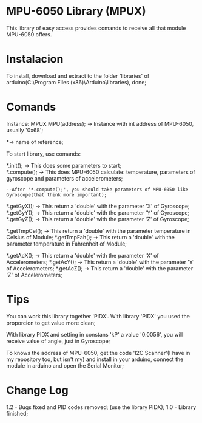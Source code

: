 # MPU-6050 Library (MPUX)

This library of easy access provides comands to receive all that module MPU-6050 offers.


# Instalacion

To install, download and extract to the folder 'libraries' of arduino(C:\Program Files (x86)\Arduino\libraries\), done; 

# Comands

Instance: MPUX MPU(address); -> Instance with int address of MPU-6050, usually '0x68';

*-> name of reference;

To start library, use comands: 

*.init(); -> This does some parameters to start;  
*.compute(); -> This does MPU-6050 calculate: temperature, parameters of gyroscope and parameters of accelerometers;

	--After '*.compute();', you should take parameters of MPU-6050 like Gyroscope(that think more important);
	
*.getGyX(); -> This return a 'double' with the parameter 'X' of Gyroscope;
*.getGyY(); -> This return a 'double' with the parameter 'Y' of Gyroscope;
*.getGyZ(); -> This return a 'double' with the parameter 'Z' of Gyroscope;

*.getTmpCel(); -> This return a 'double' with the parameter temperature in Celsius of Module;
*.getTmpFah(); -> This return a 'double' with the parameter temperature in Fahrenheit of Module;

*.getAcX(); -> This return a 'double' with the parameter 'X' of Accelerometers;
*.getAcY(); -> This return a 'double' with the parameter 'Y' of Accelerometers;
*.getAcZ(); -> This return a 'double' with the parameter 'Z' of Accelerometers;

# Tips

You can work this library together 'PIDX'. With library 'PIDX' you used the proporcion to get value more clean;

With library PIDX and setting in constans 'kP' a value '0.0056', you will receive value of angle, just in Gyroscope;

To knows the address of MPU-6050, get the code 'I2C Scanner'(I have in my repository too, but isn't my) and install in your arduino, connect the module in arduino and open the Serial Monitor;
 

# Change Log
1.2 - Bugs fixed and PID codes removed; (use the library PIDX);
1.0 - Library finished;
